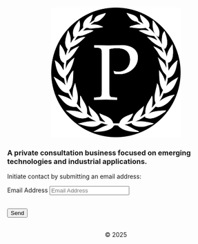 <link rel="apple-touch-icon" sizes="180x180" href="/apple-touch-icon.png">
<link rel="icon" type="image/png" sizes="32x32" href="/favicon-32x32.png">
<link rel="icon" type="image/png" sizes="16x16" href="/favicon-16x16.png">
<link rel="manifest" href="/site.webmanifest">

<p align="center">
  <img width="300" src="LOGO_17.png">
 </p>

### A private consultation business focused on emerging technologies and industrial applications. 

<p>Initiate contact by submitting an email address:</p>
<section id="contact">
  <div class="container">
    <div class="row">
      <div class="col-lg-8">
      </div>
    </div>
    <div class="row">
      <div class="col-lg-8">
        <form action="https://formspree.io/f/xwpebvvn" method="POST" name="sentMessage" id="contactForm" novalidate>
          <div class="row control-group">
            </div>
          <div class="row control-group">
            <div class="form-group col-xs-12 floating-label-form-group controls">
              <label for="email">Email Address</label>
              <input type="email" name="_replyto" class="form-control" placeholder="Email Address" id="email" required data-validation-required-message="Please enter your email address.">
              <p class="help-block text-danger"></p>
            </div>
          </div>
          <div>
            <input type="hidden" name="_subject" value="New submission!">
            <input type="text" name="_gotcha" style="display:none" />
          </div>
          <br>
          <div id="success">
            </div>
          <div class="row">
            <div class="col-lg-8">
              <button type="submit" class="btn btn-success btn-lg">Send</button>
            </div>
          </div>
        </form>
      </div>
<br>
<p align="center"> &copy; 2025 </p>
